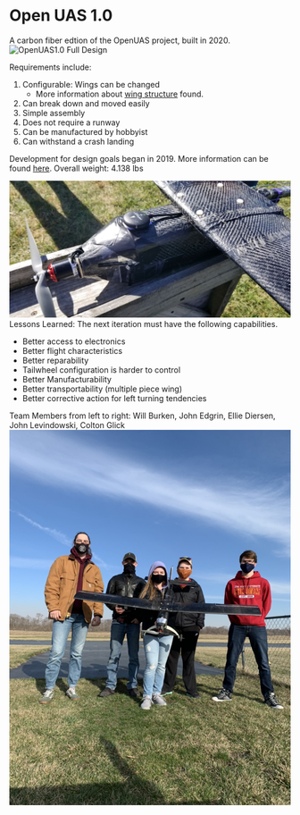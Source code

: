 # Open UAS 1.0 

A carbon fiber edtion of the OpenUAS project, built in 2020. 
![OpenUAS1.0 Full Design](./2021-10-17_11-44_1.jpg)

Requirements include:
1. Configurable: Wings can be changed
    - More information about [wing structure](../../docs/Legacy/Archive/Structures/wingconstruction.pdf) found.
2. Can break down and moved easily
3. Simple assembly
4. Does not require a runway
5. Can be manufactured by hobbyist
6. Can withstand a crash landing

Development for design goals began in 2019. More information can be found [here](../../docs/Legacy/Archive/Design/Design_1.pdf).
Overall weight: 4.138 lbs

![OpenUAS 1.0 Completed](./OpenUAS1.jpeg)
Lessons Learned:
The next iteration must have the following capabilities.
- Better access to electronics
- Better flight characteristics
- Better reparability
- Tailwheel configuration is harder to control
- Better Manufacturability
- Better transportability (multiple piece wing)
- Better corrective action for left turning tendencies

Team Members from left to right: Will Burken, John Edgrin, Ellie Diersen, John Levindowski, Colton Glick
![OpenUAS1.0_Team](./IMG1455694518271186034.jpg)
